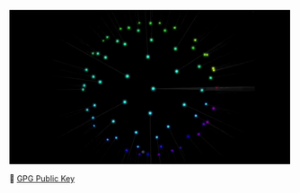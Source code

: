 ![](https://github.com/rubiojr/rubiojr/raw/master/img/mono4loop.gif)

🔑 [GPG Public Key](https://github.com/rubiojr.gpg)
